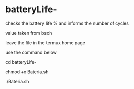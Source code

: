 # batteryLife-

checks the battery life % and informs the number of cycles 

value taken from bsoh

leave the file in the termux home page 

use the command below

cd batteryLife-

chmod +x Bateria.sh

./Bateria.sh

